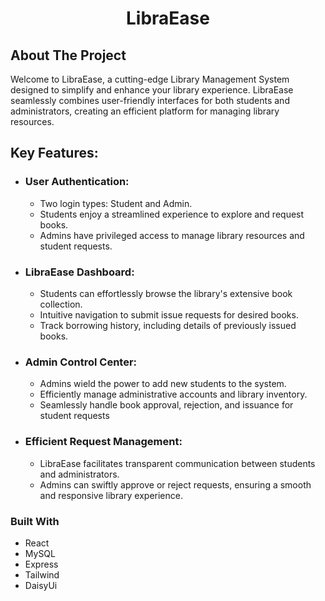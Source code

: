 
<div align="center">
  <h1 align="center">LibraEase</h1>
  </div>

<!-- ABOUT THE PROJECT -->
## About The Project

Welcome to LibraEase, a cutting-edge Library Management System designed to simplify and enhance your library experience. LibraEase seamlessly combines user-friendly interfaces for both students and administrators, creating an efficient platform for managing library resources.

## Key Features:
- ### User Authentication:
  - Two login types: Student and Admin.
  - Students enjoy a streamlined experience to explore and request books.
  - Admins have privileged access to manage library resources and student requests.

- ### LibraEase Dashboard:
  - Students can effortlessly browse the library's extensive book collection.
  - Intuitive navigation to submit issue requests for desired books.
  - Track borrowing history, including details of previously issued books.

- ### Admin Control Center:
  - Admins wield the power to add new students to the system.    
  - Efficiently manage administrative accounts and library inventory.
  - Seamlessly handle book approval, rejection, and issuance for student requests
    
- ### Efficient Request Management:
  - LibraEase facilitates transparent communication between students and administrators.
  - Admins can swiftly approve or reject requests, ensuring a smooth and responsive library        experience.





### Built With


* React
* MySQL
* Express
* Tailwind
* DaisyUi
